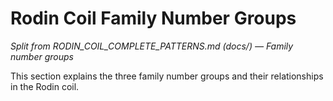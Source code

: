# Rodin Coil Family Number Groups

*Split from RODIN_COIL_COMPLETE_PATTERNS.md (docs/) — Family number groups*

This section explains the three family number groups and their relationships in the Rodin coil.

<!-- (Insert family number groups content here) --> 